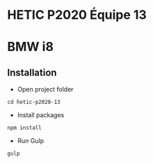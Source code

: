 # HETIC P2020 Équipe 13
BMW i8
==============

## Installation
- Open project folder
```shell
cd hetic-p2020-13
```
* Install packages
```shell
npm install
```
* Run Gulp
```shell
gulp
```
